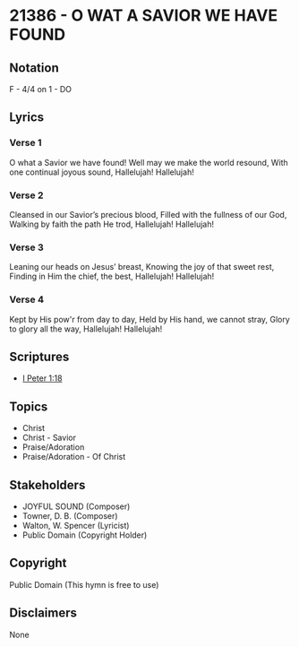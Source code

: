 # 21386 - O WAT A SAVIOR WE HAVE FOUND

## Notation

F - 4/4 on 1 - DO

## Lyrics

### Verse 1

O what a Savior we have found! Well may we make the world resound, With one continual joyous sound, Hallelujah! Hallelujah!

### Verse 2

Cleansed in our Savior’s precious blood, Filled with the fullness of our God, Walking by faith the path He trod, Hallelujah! Hallelujah!

### Verse 3

Leaning our heads on Jesus’ breast, Knowing the joy of that sweet rest, Finding in Him the chief, the best, Hallelujah! Hallelujah!

### Verse 4

Kept by His pow'r from day to day, Held by His hand, we cannot stray, Glory to glory all the way, Hallelujah! Hallelujah!


## Scriptures

- [I Peter 1:18](https://www.biblegateway.com/passage/?search=I%20Peter%201%3A18)

## Topics

- Christ
- Christ - Savior
- Praise/Adoration
- Praise/Adoration - Of Christ

## Stakeholders

- JOYFUL SOUND (Composer)
- Towner, D. B. (Composer)
- Walton, W. Spencer (Lyricist)
- Public Domain (Copyright Holder)

## Copyright

Public Domain
(This hymn is free to use)

## Disclaimers

None

